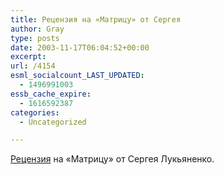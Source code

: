 ```yaml
---
title: Рецензия на «Матрицу» от Сергея
author: Gray
type: posts
date: 2003-11-17T06:04:52+00:00
excerpt:
url: /4154
esml_socialcount_LAST_UPDATED:
  - 1496991003
essb_cache_expire:
  - 1616592387
categories:
  - Uncategorized

---
```








<a href="http://gazeta.ru/2003/11/12/matricanoabr.shtml" target="_blank">Рецензия</a> на &#171;Матрицу&#187; от Сергея Лукьяненко.